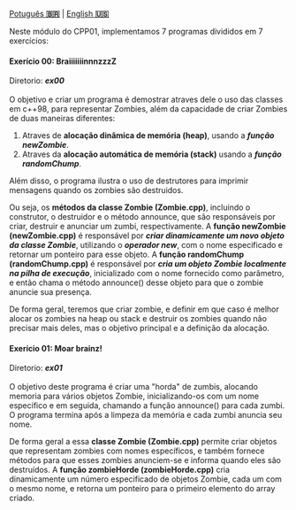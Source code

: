 <a href="" target="_blank">Potuguês **🇧🇷**</a> | <a href="./README_en.md" target="_blank">English **🇺🇸**</a>

Neste módulo do CPP01, implementamos 7 programas divididos em 7 exercícios:

#### Exerício 00: BraiiiiiiinnnzzzZ
Diretorio: _**ex00**_</br></br>
O objetivo e criar um programa é demostrar atraves dele o uso das classes em c++98, para representar Zombies, além da capacidade de criar Zombies de duas maneiras diferentes:
1. Atraves de **alocação dinâmica de memória (heap)**, usando a _**função newZombie**_.
2. Atraves da **alocação automática de memória (stack)** usando a _**função randomChump**_.</br>

Além disso, o programa ilustra o uso de destrutores para imprimir mensagens quando os zombies são destruidos.

Ou seja, os **métodos da classe Zombie (Zombie.cpp)**, incluindo o construtor, o destruidor e o método announce, que são responsáveis por criar, destruir e anunciar um zumbi, respectivamente. A **função newZombie (newZombie.cpp)** é responsável por _**criar dinamicamente um novo objeto da classe Zombie**_, utilizando o _**operador new**_, com o nome especificado e retornar um ponteiro para esse objeto. A **função randomChump (randomChump.cpp)** é responsável por _**cria um objeto Zombie localmente na pilha de execução**_, inicializado com o nome fornecido como parâmetro, e então chama o método announce() desse objeto para que o zombie anuncie sua presença.

De forma geral, teremos que criar zombie, e definir em que caso é melhor alocar os zombies na heap ou stack e destruir os zombies quando não precisar mais deles, mas o objetivo principal e a definição da alocação.

#### Exerício 01: Moar brainz!
Diretorio: _**ex01**_</br></br>
O objetivo deste programa é criar uma "horda" de zumbis, alocando memoria para vários objetos Zombie, inicializando-os com um nome especifico e em seguida, chamando a função announce() para cada zumbi. O programa termina após a limpeza da memória e cada zumbi anuncia seu nome.

De forma geral a essa **classe Zombie (Zombie.cpp)** permite criar objetos que representam zombies com nomes específicos, e também fornece métodos para que esses zombies anunciem-se e informa quando eles são destruídos. A **função zombieHorde (zombieHorde.cpp)** cria dinamicamente um número especificado de objetos Zombie, cada um com o mesmo nome, e retorna um ponteiro para o primeiro elemento do array criado.








